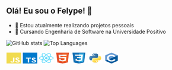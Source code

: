 ## Olá! Eu sou o Felype! 👋

- 🔭 Estou atualmente realizando projetos pessoais
- 🌱 Cursando Engenharia de Software na Universidade Positivo
<div>
  <img height="180em" src="https://github-readme-stats.vercel.app/api?username=felypesioma&show_icons=true&theme=dracula" alt="GitHub stats" />
  <img height="180em" src="https://github-readme-stats.vercel.app/api/top-langs/?username=felypesioma&layout=compact&theme=dracula" alt="Top Languages" />
</div>

<div style="display: inline_block"><br>
  <img align="center" alt="Js" height="30" width="40" src="https://raw.githubusercontent.com/devicons/devicon/master/icons/javascript/javascript-plain.svg">
  <img align="center" alt="Ts" height="30" width="40" src="https://raw.githubusercontent.com/devicons/devicon/master/icons/typescript/typescript-plain.svg">
  <img align="center" alt="React" height="30" width="40" src="https://raw.githubusercontent.com/devicons/devicon/master/icons/react/react-original.svg">
  <img align="center" alt="HTML" height="30" width="40" src="https://raw.githubusercontent.com/devicons/devicon/master/icons/html5/html5-original.svg">
  <img align="center" alt="CSS" height="30" width="40" src="https://raw.githubusercontent.com/devicons/devicon/master/icons/css3/css3-original.svg">
  <img align="center" alt="Python" height="30" width="40" src="https://raw.githubusercontent.com/devicons/devicon/master/icons/python/python-original.svg">
  <img align="center" alt="Csharp" height="30" width="40" src="https://raw.githubusercontent.com/devicons/devicon/master/icons/c/c-original.svg">
</div>
